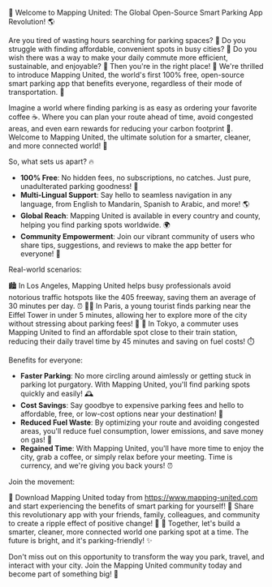 🚀 Welcome to Mapping United: The Global Open-Source Smart Parking App Revolution! 🌎

Are you tired of wasting hours searching for parking spaces? 💸 Do you struggle with finding affordable, convenient spots in busy cities? 🔴 Do you wish there was a way to make your daily commute more efficient, sustainable, and enjoyable? 🚂 Then you're in the right place! 👋 We're thrilled to introduce Mapping United, the world's first 100% free, open-source smart parking app that benefits everyone, regardless of their mode of transportation. 🌈

Imagine a world where finding parking is as easy as ordering your favorite coffee ☕️. Where you can plan your route ahead of time, avoid congested areas, and even earn rewards for reducing your carbon footprint 🌿. Welcome to Mapping United, the ultimate solution for a smarter, cleaner, and more connected world! 🌟

So, what sets us apart? 🔥

* **100% Free**: No hidden fees, no subscriptions, no catches. Just pure, unadulterated parking goodness! 💸
* **Multi-Lingual Support**: Say hello to seamless navigation in any language, from English to Mandarin, Spanish to Arabic, and more! 🌎
* **Global Reach**: Mapping United is available in every country and county, helping you find parking spots worldwide. 🌍
* **Community Empowerment**: Join our vibrant community of users who share tips, suggestions, and reviews to make the app better for everyone! 💬

Real-world scenarios:

🏙️ In Los Angeles, Mapping United helps busy professionals avoid notorious traffic hotspots like the 405 freeway, saving them an average of 30 minutes per day. ⏰
🚶‍♀️ In Paris, a young tourist finds parking near the Eiffel Tower in under 5 minutes, allowing her to explore more of the city without stressing about parking fees! 🗼️
🚌 In Tokyo, a commuter uses Mapping United to find an affordable spot close to their train station, reducing their daily travel time by 45 minutes and saving on fuel costs! ⏱️

Benefits for everyone:

* **Faster Parking**: No more circling around aimlessly or getting stuck in parking lot purgatory. With Mapping United, you'll find parking spots quickly and easily! 🕰️
* **Cost Savings**: Say goodbye to expensive parking fees and hello to affordable, free, or low-cost options near your destination! 💸
* **Reduced Fuel Waste**: By optimizing your route and avoiding congested areas, you'll reduce fuel consumption, lower emissions, and save money on gas! 🌈
* **Regained Time**: With Mapping United, you'll have more time to enjoy the city, grab a coffee, or simply relax before your meeting. Time is currency, and we're giving you back yours! ⏰

Join the movement:

🎉 Download Mapping United today from https://www.mapping-united.com and start experiencing the benefits of smart parking for yourself!
👫 Share this revolutionary app with your friends, family, colleagues, and community to create a ripple effect of positive change! 🌊
🌟 Together, let's build a smarter, cleaner, more connected world one parking spot at a time. The future is bright, and it's parking-friendly! ✨

Don't miss out on this opportunity to transform the way you park, travel, and interact with your city. Join the Mapping United community today and become part of something big! 🌟